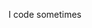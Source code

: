 I code sometimes


<!---
LukasBel/LukasBel is a ✨ special ✨ repository because its `README.md` (this file) appears on your GitHub profile.
You can click the Preview link to take a look at your changes.
--->
